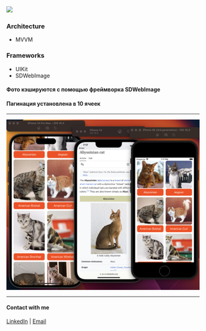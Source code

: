 <img src="https://img.shields.io/badge/Swift-UIKit-success">

### Architecture
- MVVM
### Frameworks
- UIKit
- SDWebImage

#### Фото кэшируются с помощью фреймворка SDWebImage
#### Пагинация установлена в 10 ячеек 

---

<p align="center">
      <img src="https://github.com/ThugiOS/TestWithCatList/blob/main/media/cats.png" width="1024">
</p>

---


#### Contact with me
[LinkedIn](https://www.linkedin.com/in/artem-swift/) | [Email](mailto:artem.ios.nikitin@gmail.com "artem.ios.nikitin@gmail.com")
